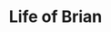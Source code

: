 ---
title: "Life of Brian"

year: 1979

director: "Terry Jones"

summary: "A very naughty boy lives in parallell to Jesus in ancient palestine"

comment: "Was actually censored by the church in places, and forced a debate between Monty Python and the english church. Hilarious!"

video: "https://media.giphy.com/media/v1.Y2lkPTc5MGI3NjExZndzZWJwaTA3eWsxdWI0ejFzdGloOTFybGI1Y2dpbHY1NHBmNzAzaiZlcD12MV9pbnRlcm5hbF9naWZfYnlfaWQmY3Q9Zw/okH8T6TyA7Mbe/giphy.mp4"

image: "https://media.giphy.com/media/okH8T6TyA7Mbe/giphy.gif"

imdb: "https://www.imdb.com/title/tt0079470/"

quotes:
  - "He's not the Messiah. He's a very naughty boy! Now, piss off!"
  - "Yes! We're all individuals!"
  - "Jehovah! Jehovah! Jehovah!"
---